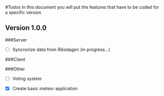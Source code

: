 #Todos
In this document you will put the features that have to be coded for a specific version

## Version 1.0.0
###Server
- [ ] Syncronize data from Riksdagen (in progress...)

###Client

###Other
- [ ] Voting system
- [x] Create basic meteor application


